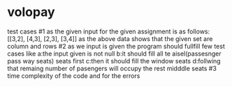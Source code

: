 # volopay

test cases 
#1 as the given input for the given assignment is as follows:
[[3,2], [4,3], [2,3], [3,4]]
as the above data shows that the given set are  column and rows
#2 as we input is given the program should fullfill few test cases like 
a:the input given is not null
b:it should fill all te aisel(passesnger pass way seats) seats first
c:then it should fill the window seats
d:follwing that remaing number of pasengers will occupy the rest midddle seats
#3 time complexity of the code and for the errors 
